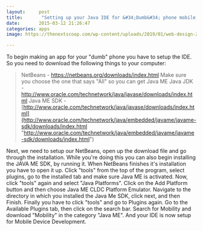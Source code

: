 ```yaml
---
layout:     post
title:       "Setting up your Java IDE for &#34;Dumb&#34; phone mobile apps"
date:       2015-03-12 21:26:47
categories: apps
image: https://thenextscoop.com/wp-content/uploads/2019/01/web-design-2019.jpg

---
```

To begin making an app for your "dumb" phone you have to setup the IDE. So you need to download the following things to your computer: 

> NetBeans - <https://netbeans.org/downloads/index.html> Make sure you choose the one that says "All" so you can get Java ME Java JDK - <http://www.oracle.com/technetwork/java/javase/downloads/index.html> Java ME SDK - [http://www.oracle.com/technetwork/java/javase/downloads/index.html](http://www.oracle.com/technetwork/java/embedded/javame/javame-sdk/downloads/index.html "http://www.oracle.com/technetwork/java/embedded/javame/javame-sdk/downloads/index.html")

Next, we need to setup our NetBeans, open up the download file and go through the installation. While you're doing this you can also begin installing the JAVA ME SDK, by running it. When NetBeans finishes it's installation you have to open it up. Click "tools" from the top of the program, select plugins, go to the installed tab and make sure Java ME is activated. Now, click "tools" again and select "Java Platforms". Click on the Add Platform button and then choose Java ME CLDC Platform Emulator. Navigate to the directory in which you installed the Java Me SDK, click next, and then Finish. Finally you have to click "tools" and go to Plugins again. Go to the Available Plugins tab, then click on the search bar. Search for Mobility and download "Mobility" in the category "Java ME". And your IDE is now setup for Mobile Device Development.
